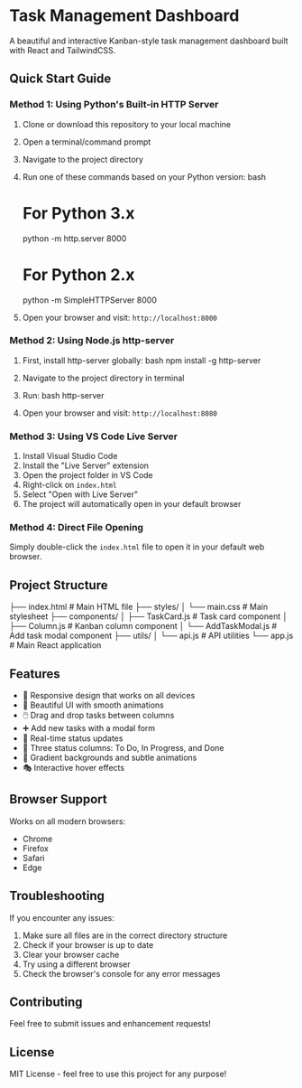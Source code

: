 # Task Management Dashboard

A beautiful and interactive Kanban-style task management dashboard built with React and TailwindCSS.

## Quick Start Guide

### Method 1: Using Python's Built-in HTTP Server

1. Clone or download this repository to your local machine
2. Open a terminal/command prompt
3. Navigate to the project directory
4. Run one of these commands based on your Python version:
   bash
   # For Python 3.x
   python -m http.server 8000

   # For Python 2.x
   python -m SimpleHTTPServer 8000
   
5. Open your browser and visit: `http://localhost:8000`

### Method 2: Using Node.js http-server

1. First, install http-server globally:
   bash
   npm install -g http-server
   
2. Navigate to the project directory in terminal
3. Run:
   bash
   http-server
   
4. Open your browser and visit: `http://localhost:8080`

### Method 3: Using VS Code Live Server

1. Install Visual Studio Code
2. Install the "Live Server" extension
3. Open the project folder in VS Code
4. Right-click on `index.html`
5. Select "Open with Live Server"
6. The project will automatically open in your default browser

### Method 4: Direct File Opening

Simply double-click the `index.html` file to open it in your default web browser.

## Project Structure


├── index.html          # Main HTML file
├── styles/
│   └── main.css       # Main stylesheet
├── components/
│   ├── TaskCard.js    # Task card component
│   ├── Column.js      # Kanban column component
│   └── AddTaskModal.js # Add task modal component
├── utils/
│   └── api.js         # API utilities
└── app.js             # Main React application


## Features

- 📱 Responsive design that works on all devices
- 🎨 Beautiful UI with smooth animations
- 🖱️ Drag and drop tasks between columns
- ➕ Add new tasks with a modal form
- 🔄 Real-time status updates
- 🎯 Three status columns: To Do, In Progress, and Done
- 🌈 Gradient backgrounds and subtle animations
- 🎭 Interactive hover effects

## Browser Support

Works on all modern browsers:
- Chrome
- Firefox
- Safari
- Edge

## Troubleshooting

If you encounter any issues:

1. Make sure all files are in the correct directory structure
2. Check if your browser is up to date
3. Clear your browser cache
4. Try using a different browser
5. Check the browser's console for any error messages

## Contributing

Feel free to submit issues and enhancement requests!

## License

MIT License - feel free to use this project for any purpose!
